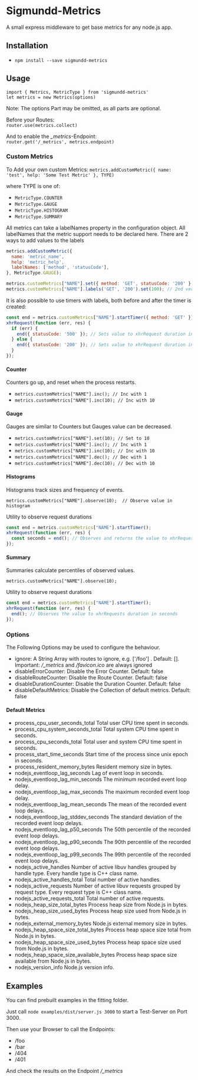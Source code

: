 # Sigmundd-Metrics

A small express middleware to get base metrics for any node.js app.


## Installation

- `npm install --save sigmundd-metrics`

## Usage

`import { Metrics, MetricType } from 'sigmundd-metrics'`  
`let metrics = new Metrics(options)`

Note: The options Part may be omitted, as all parts are optional.  

Before your Routes:  
`router.use(metrics.collect)`  

And to enable the *_metrics*-Endpoint:  
`router.get('/_metrics', metrics.endpoint)`  

### Custom Metrics

To Add your own custom Metrics:
`metrics.addCustomMetric({
      name: 'test',
      help: 'Some Test Metric'
    }, TYPE)`

where TYPE is one of:

- `MetricType.COUNTER`
- `MetricType.GAUGE`
- `MetricType.HISTOGRAM`
- `MetricType.SUMMARY`

All metrics can take a labelNames property in the configuration object. All labelNames that the metric support needs to be declared here. There are 2 ways to add values to the labels

```js
metrics.addCustomMetric({
  name: 'metric_name',
  help: 'metric_help',
  labelNames: ['method', 'statusCode'],
}, MetricType.GAUGE);

metrics.customMetrics["NAME"].set({ method: 'GET', statusCode: '200' }, 100); // 1st version, Set value 100 with method set to GET and statusCode to 200
metrics.customMetrics["NAME"].labels('GET', '200').set(100); // 2nd version, Same as above
```

It is also possible to use timers with labels, both before and after the timer is created:

```js
const end = metrics.customMetrics["NAME"].startTimer({ method: 'GET' }); // Set method to GET, we don't know statusCode yet
xhrRequest(function (err, res) {
  if (err) {
    end({ statusCode: '500' }); // Sets value to xhrRequest duration in seconds with statusCode 500
  } else {
    end({ statusCode: '200' }); // Sets value to xhrRequest duration in seconds with statusCode 200
  }
});
```

#### Counter

Counters go up, and reset when the process restarts.

- `metrics.customMetrics["NAME"].inc(); // Inc with 1`
- `metrics.customMetrics["NAME"].inc(10); // Inc with 10`

#### Gauge

Gauges are similar to Counters but Gauges value can be decreased.

- `metrics.customMetrics["NAME"].set(10); // Set to 10`
- `metrics.customMetrics["NAME"].inc(); // Inc with 1`
- `metrics.customMetrics["NAME"].inc(10); // Inc with 10`
- `metrics.customMetrics["NAME"].dec(); // Dec with 1`
- `metrics.customMetrics["NAME"].dec(10); // Dec with 10`

#### Histograms

Histograms track sizes and frequency of events.

`metrics.customMetrics["NAME"].observe(10);  // Observe value in histogram`

Utility to observe request durations

```js
const end = metrics.customMetrics["NAME"].startTimer();
xhrRequest(function (err, res) {
  const seconds = end(); // Observes and returns the value to xhrRequests duration in seconds
});
```

#### Summary

Summaries calculate percentiles of observed values.

`metrics.customMetrics["NAME"].observe(10);`

Utility to observe request durations

```js
const end = metrics.customMetrics["NAME"].startTimer();
xhrRequest(function (err, res) {
  end(); // Observes the value to xhrRequests duration in seconds
});
```

### Options

The Following Options may be used to configure the behaviour.

- ignore: A String Array with routes to ignore, e.g. ['/foo'] . Default: []. Important: */_metrics* and */favicon.ico* are always ignored
- disableErrorCounter: Disable the Error Counter. Default: false
- disableRouteCounter: Disable the Route Counter. Default: false
- disableDurationCounter: Disable the Duration Counter. Default: false
- disableDefaultMetrics: Disable the Collection of default metrics. Default: false

#### Default Metrics

- process_cpu_user_seconds_total Total user CPU time spent in seconds.
- process_cpu_system_seconds_total Total system CPU time spent in seconds.
- process_cpu_seconds_total Total user and system CPU time spent in seconds.
- process_start_time_seconds Start time of the process since unix epoch in seconds.
- process_resident_memory_bytes Resident memory size in bytes.
- nodejs_eventloop_lag_seconds Lag of event loop in seconds.
- nodejs_eventloop_lag_min_seconds The minimum recorded event loop delay.
- nodejs_eventloop_lag_max_seconds The maximum recorded event loop delay.
- nodejs_eventloop_lag_mean_seconds The mean of the recorded event loop delays.
- nodejs_eventloop_lag_stddev_seconds The standard deviation of the recorded event loop delays.
- nodejs_eventloop_lag_p50_seconds The 50th percentile of the recorded event loop delays.
- nodejs_eventloop_lag_p90_seconds The 90th percentile of the recorded event loop delays.
- nodejs_eventloop_lag_p99_seconds The 99th percentile of the recorded event loop delays.
- nodejs_active_handles Number of active libuv handles grouped by handle type. Every handle type is C++ class name.
- nodejs_active_handles_total Total number of active handles.
- nodejs_active_requests Number of active libuv requests grouped by request type. Every request type is C++ class name.
- nodejs_active_requests_total Total number of active requests.
- nodejs_heap_size_total_bytes Process heap size from Node.js in bytes.
- nodejs_heap_size_used_bytes Process heap size used from Node.js in bytes.
- nodejs_external_memory_bytes Node.js external memory size in bytes.
- nodejs_heap_space_size_total_bytes Process heap space size total from Node.js in bytes.
- nodejs_heap_space_size_used_bytes Process heap space size used from Node.js in bytes.
- nodejs_heap_space_size_available_bytes Process heap space size available from Node.js in bytes.
- nodejs_version_info Node.js version info.

## Examples

You can find prebuilt examples in the fitting folder.

Just call `node examples/dist/server.js 3000` to start a Test-Server on Port 3000.

Then use your Browser to call the Endpoints:  

- /foo
- /bar
- /404
- /401

And check the results on the Endpoint */_metrics*
